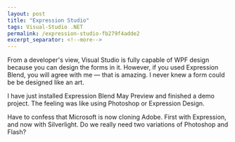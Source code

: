 ```yaml
---
layout: post
title: "Expression Studio"
tags: Visual-Studio .NET
permalink: /expression-studio-fb279f4adde2
excerpt_separator: <!--more-->
---
```

From a developer's view, Visual Studio is fully capable of WPF design because you can design the forms in it. However, if you used Expression Blend, you will agree with me — that is amazing. I never knew a form could be be designed like an art.

I have just installed Expression Blend May Preview and finished a demo project. The feeling was like using Photoshop or Expression Design.

Have to confess that Microsoft is now cloning Adobe. First with Expression, and now with Silverlight. Do we really need two variations of Photoshop and Flash?
<!--more-->
